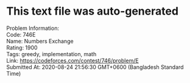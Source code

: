 # This text file was auto-generated  
  
Problem Information:  
Code: 746E  
Name: Numbers Exchange  
Rating: 1900  
Tags: greedy, implementation, math  
Link: https://codeforces.com/contest/746/problem/E  
Submitted At: 2020-08-24 21:56:30 GMT+0600 (Bangladesh Standard Time)  
